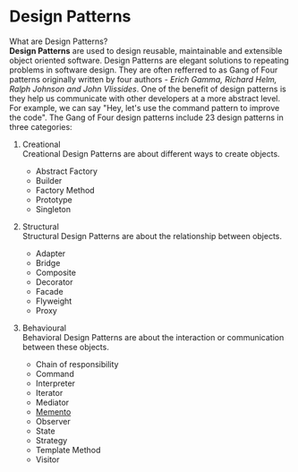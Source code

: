 # Design Patterns

What are Design Patterns?  
**Design Patterns** are used to design reusable, maintainable and extensible object oriented software. Design Patterns are elegant solutions to repeating problems in software design. They are often refferred to as Gang of Four patterns originally written by four authors - *Erich Gamma, Richard Helm, Ralph Johnson and John Vlissides*. One of the benefit of design patterns is they help us communicate with other developers at a more abstract level. For example, we can say "Hey, let's use the command pattern to improve the code".
 The Gang of Four design patterns include 23 design patterns in three categories:
 1. Creational  
    Creational Design Patterns are about different ways to create objects.
    - Abstract Factory
    - Builder
    - Factory Method
    - Prototype
    - Singleton

 2. Structural  
    Structural Design Patterns are about the relationship between objects.
    - Adapter
    - Bridge
    - Composite
    - Decorator
    - Facade
    - Flyweight
    - Proxy

 3. Behavioural  
    Behavioral Design Patterns are about the interaction or communication between these objects.
    - Chain of responsibility
    - Command
    - Interpreter
    - Iterator
    - Mediator
    - [Memento](https://github.com/neetamlimbu/DesignPatterns/tree/master/Behavioural/Memento)
    - Observer
    - State
    - Strategy
    - Template Method
    - Visitor




